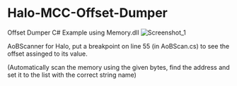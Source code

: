 # Halo-MCC-Offset-Dumper
Offset Dumper C# Example using Memory.dll
![Screenshot_1](https://user-images.githubusercontent.com/92890425/164352087-855cc328-2667-4153-b2a6-904fed6601ff.png)

AoBScanner for Halo, put a breakpoint on line 55 (in AoBScan.cs) to see the offset assinged to its value.

(Automatically scan the memory using the given bytes, find the address and set it to the list with the correct string name)

